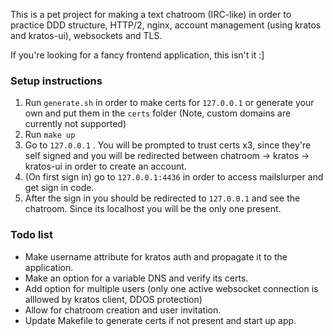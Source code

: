 This is a pet project for making a text chatroom (IRC-like) in order to practice DDD structure, HTTP/2, nginx, account management (using kratos and kratos-ui), websockets and TLS.

If you're looking for a fancy frontend application, this isn't it :]
### Setup instructions
1. Run `generate.sh` in order to make certs for `127.0.0.1` or generate your own and put them in the `certs` folder (Note, custom domains are currently not supported)
2. Run `make up`
3. Go to `127.0.0.1` . You will be prompted to trust certs x3, since they're self signed and you will be redirected between chatroom -> kratos -> kratos-ui in order to create an account.
4. (On first sign in) go to `127.0.0.1:4436` in order to access mailslurper and get sign in code.
5. After the sign in you should be redirected to `127.0.0.1` and see the chatroom. Since its localhost you will be the only one present.
### Todo list
- Make username attribute for kratos auth and propagate it to the application.
- Make an option for a variable DNS and verify its certs.
- Add option for multiple users (only one active websocket connection is alllowed by kratos client, DDOS protection)
- Allow for chatroom creation and user invitation.
- Update Makefile to generate certs if not present and start up app.